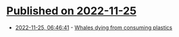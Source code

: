 # [Published on 2022-11-25](index.md)

* [2022-11-25, 06:46:41](https://news.ycombinator.com/item?id=33739919) - [Whales dying from consuming plastics](https://adetokunbo.substack.com/p/whales-dying-from-consuming-plastics)
